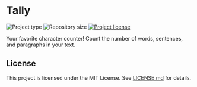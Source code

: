 # Tally
![](https://img.shields.io/badge/type-HTML-orange.svg "Project type")
![](https://img.shields.io/github/repo-size/jerboa88/Tally.svg "Repository size")
[![](https://img.shields.io/github/license/jerboa88/Tally.svg "Project license")](LICENSE.md)


Your favorite character counter! Count the number of words, sentences, and paragraphs in your text.


## License
This project is licensed under the MIT License. See [LICENSE.md](LICENSE.md) for details.
